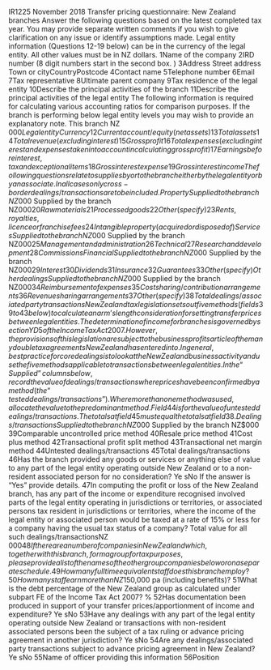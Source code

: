 IR1225 November 2018 Transfer pricing questionnaire: New Zealand branches Answer the following questions based on the latest completed tax year. You may provide separate written comments if you wish to give clarification on any issue or identify assumptions made. Legal entity information (Questions 12-19 below) can be in the currency of the legal entity. All other values must be in NZ dollars. 1Name of the company 2IRD number (8 digit numbers start in the second box. ) 3Address Street address Town or cityCountryPostcode 4Contact name 5Telephone number 6Email 7Tax representative 8Ultimate parent company 9Tax residence of the legal entity 10Describe the principal activities of the branch 11Describe the principal activities of the legal entity The following information is required for calculating various accounting ratios for comparison purposes. If the branch is performing below legal entity levels you may wish to provide an explanatory note. This branch NZ $000 Legal entity Currency 12Current account/equity (net assets) 13Total assets 14Total revenue (excluding interest) 15Gross profit 16Total expenses (excluding interest and expenses taken into account in calculating gross profit) 17Earnings before interest, tax and exceptional items 18Gross interest expense 19Gross interest income The following questions relate to supplies by or to the branch either by the legal entity or by an associate. In all cases only cross-border dealings/transactions are to be included. Property Supplied to the branch NZ$000 Supplied by the branch NZ$000 20Raw materials 21Processed goods 22Other (specify) 23Rents, royalties, licence or franchise fees 24Intangible property (acquired or disposed of) Services Supplied to the branch NZ$000 Supplied by the branch NZ$000 25Management and administration 26Te c h n i c a l 27Research and development 28Commissions Financial Supplied to the branch NZ$000 Supplied by the branch NZ$000 29Interest 30Dividends 31Insurance 32Guarantees 33Other (specify) Other dealings Supplied to the branch NZ$000 Supplied by the branch NZ$000 34Reimbursement of expenses 35Cost sharing/contribution arrangements 36Revenue sharing arrangements 37Other (specify) 38Total dealings/associated party transactions New Zealand tax legislation sets out five methods (fields 39 to 43 below) to calculate an arm’s length consideration for setting transfer prices between legal entities. The determination of income for branches is governed by section YD5 of the Income Tax Act 2007. However, the provisions of this legislation are subject to the business profits article of the many double tax agreements New Zealand has entered into. In general, best practice for core dealings is to look at the New Zealand business activity and use the five methods applicable to transactions between legal entities. In the “Supplied” columns below, record the value of dealings/transactions where prices have been confirmed by a method (the “tested dealings/transactions”). Where more than one method was used, allocate the value to the predominant method. Field 44 is for the value of untested dealings/transactions. The totals at field 45 must equal the totals at field 38. Dealings/transactions Supplied to the branch NZ$000 Supplied by the branch NZ$000 39Comparable uncontrolled price method 40Resale price method 41Cost plus method 42Transactional profit split method 43Transactional net margin method 44Untested dealings/transactions 45Total dealings/transactions 46Has the branch provided any goods or services or anything else of value to any part of the legal entity operating outside New Zealand or to a non-resident associated person for no consideration? Ye sNo If the answer is “Yes” provide details. 47In computing the profit or loss of the New Zealand branch, has any part of the income or expenditure recognised involved parts of the legal entity operating in jurisdictions or territories, or associated persons tax resident in jurisdictions or territories, where the income of the legal entity or associated person would be taxed at a rate of 15% or less for a company having the usual tax status of a company? Total value for all such dealings/transactionsNZ $000 48If there are a number of companies in New Zealand which, together with this branch, form a group for tax purposes, please provide a list of the names of the other group companies below or on a separate schedule. 49How many full time equivalent staff does this branch employ? 50How many staff earn more than NZ$150,000 pa (including benefits)? 51What is the debt percentage of the New Zealand group as calculated under subpart FE of the Income Tax Act 2007? % 52Has documentation been produced in support of your transfer prices/apportionment of income and expenditure? Ye sNo 53Have any dealings with any part of the legal entity operating outside New Zealand or transactions with non-resident associated persons been the subject of a tax ruling or advance pricing agreement in another jurisdiction? Ye sNo 54Are any dealings/associated party transactions subject to advance pricing agreement in New Zealand? Ye sNo 55Name of officer providing this information 56Position